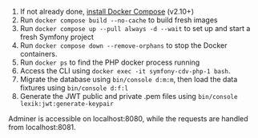 1. If not already done, [install Docker Compose](https://docs.docker.com/compose/install/) (v2.10+)
2. Run `docker compose build --no-cache` to build fresh images
3. Run `docker compose up --pull always -d --wait` to set up and start a fresh Symfony project
4. Run `docker compose down --remove-orphans` to stop the Docker containers.
5. Run `docker ps` to find the PHP docker process running
6. Access the CLI using `docker exec -it symfony-cdv-php-1 bash`.
7. Migrate the database using `bin/console d:m:m`, then load the data fixtures using `bin/console d:f:l`
8. Generate the JWT public and private .pem files using `bin/console lexik:jwt:generate-keypair`

Adminer is accessible on localhost:8080, while the requests are handled from localhost:8081.